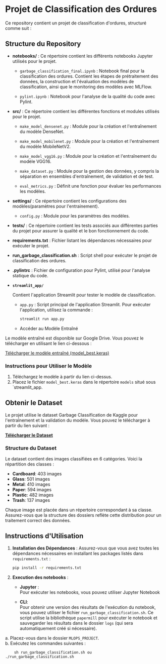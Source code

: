 # Projet de Classification des Ordures

Ce repository contient un projet de classification d'ordures, structuré comme suit :

## Structure du Repository

- **notebooks/** : Ce répertoire contient les différents notebooks Jupyter utilisés pour le projet.
  - `garbage_classification_final.ipynb` : Notebook final pour la classification des ordures. Contient les étapes de prétraitement des données, la construction et l'évaluation des modèles de classification, ainsi que le monitoring des modèles avec MLFlow.

  - `pylint.ipynb` : Notebook pour l'analyse de la qualité du code avec Pylint.

- **src/** : Ce répertoire contient les différentes fonctions et modules utilisés pour le projet.
  - `make_model_densenet.py` : Module pour la création et l'entraînement du modèle DenseNet.

  - `make_model_mobilenet.py` : Module pour la création et l'entraînement du modèle MobileNetV2.

  - `make_model_vgg16.py` : Module pour la création et l'entraînement du modèle VGG16.

  - `make_dataset.py` : Module pour la gestion des données, y compris la séparation en ensembles d'entraînement, de validation et de test.

  - `eval_metrics.py` : Définit une fonction pour évaluer les performances les modèles.

- **settings/** : Ce répertoire contient les configurations des modèles(paramètres pour l'entrainement).
    - `config.py` : Module pour les paramètres des modèles.

- **tests/** : Ce répertoire contient les tests associés aux différentes parties du projet pour assurer la qualité et le bon fonctionnement du code.

- **requirements.txt** : Fichier listant les dépendances nécessaires pour exécuter le projet.

- **run_garbage_classification.sh** : Script shell pour exécuter le projet de classification des ordures.

- **.pylintrc** : Fichier de configuration pour Pylint, utilisé pour l'analyse statique du code.

- **`streamlit_app/`**  

  Contient l'application Streamlit pour tester le modèle de classification.  
  - `app.py` : Script principal de l'application Streamlit. Pour exécuter l'application, utilisez la commande :

    ```bash
    streamlit run app.py

  - Accéder au Modèle Entraîné

Le modèle entraîné est disponible sur Google Drive. Vous pouvez le télécharger en utilisant le lien ci-dessous :

[Télécharger le modèle entraîné (model_best.keras)](https://drive.google.com/file/d/1IkLReT9dNKQiimy8Vl5Oi9MAz0BNAr2v/view?usp=sharing)

### Instructions pour Utiliser le Modèle

1. Téléchargez le modèle à partir du lien ci-dessus.
2. Placez le fichier `model_best.keras` dans le répertoire `models` situé sous `streamlit_app.

## Obtenir le Dataset

Le projet utilise le dataset Garbage Classification de Kaggle pour l'entraînement et la validation du modèle. Vous pouvez le télécharger à partir du lien suivant :

[**Télécharger le Dataset**](https://www.kaggle.com/datasets/asdasdasasdas/garbage-classification?datasetId=81794&sortBy=voteCount)

### Structure du Dataset

Le dataset contient des images classifiées en 6 catégories. Voici la répartition des classes :

- **Cardboard**: 403 images
- **Glass**: 501 images
- **Metal**: 410 images
- **Paper**: 594 images
- **Plastic**: 482 images
- **Trash**: 137 images

Chaque image est placée dans un répertoire correspondant à sa classe. Assurez-vous que la structure des dossiers reflète cette distribution pour un traitement correct des données.


## Instructions d'Utilisation

1. **Installation des Dépendances** : 
   Assurez-vous que vous avez toutes les dépendances nécessaires en installant les packages listés dans `requirements.txt` :
   ```bash
   pip install -r requirements.txt

2. **Execution des notebooks** : 

   - **Jupyter** :  
   Pour exécuter les notebooks, vous pouvez utiliser Jupyter Notebook

   - **CLI**:  
  Pour obtenir une version des résultats de l'exécution du notebook, vous pouvez utiliser le fichier `run_garbage_classification.sh`. Ce script utilise la bibliothèque `papermill` pour exécuter le notebook et sauvegarder les résultats dans le dossier `logs` (qui sera automatiquement créé si nécessaire).  

  a. Placez-vous dans le dossier `MLOPS_PROJECT`.  
  b. Exécutez les commandes suivantes :


        sh run_garbage_classification.sh ou ./run_garbage_classification.sh

